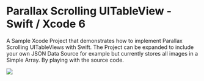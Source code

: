 # Parallax Scrolling UITableView - Swift / Xcode 6

A Sample Xcode Project that demonstrates how to implement Parallax Scrolling UITableViews with Swift.
The Project can be expanded to include your own JSON Data Source for example but currently stores all images in a Simple Array. By playing with the source code.

![](https://raw.githubusercontent.com/2squared/parallax_tableview/master/Images/parallaxView.gif)

